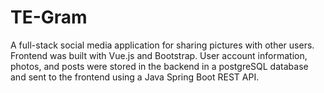 # TE-Gram
A full-stack social media application for sharing pictures with other users. 
Frontend was built with Vue.js and Bootstrap. User account information, photos, and posts were stored in the backend in a postgreSQL database and sent to the frontend using a Java Spring Boot REST API. 
